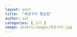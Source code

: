 ```yaml
---
layout: post
title:  "화로구이 풍납점"
author: sal
categories: [ 고기 ]
image: assets/images/화로구이.jpg
---
```

